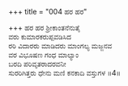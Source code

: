 +++
title = "004 ಹರ ಹರ"

+++
ಹರ ಹರ ಶ್ರೀಕಾಂತನೆನುತೈ  
ವರು ಕುಮಾರಕರುಪ್ಪವಡಿಸಿದ  
ರರಿ ವಿದಾರರು ಮಾಡಿದರು ಮಾಂಗಲ್ಯ ಮಜ್ಜನವ  
ವರ ವಿಭೂಷಣ ಗಂಧ ಮಾಲ್ಯಾಂ  
ಬರದಿ ಪರಿವೃತರಾದರವನೀ  
ಸುರರಿಗಿತ್ತರು ಧೇನು ಮಣಿ ಕನಕಾದಿ ವಸ್ತುಗಳ      ॥4॥